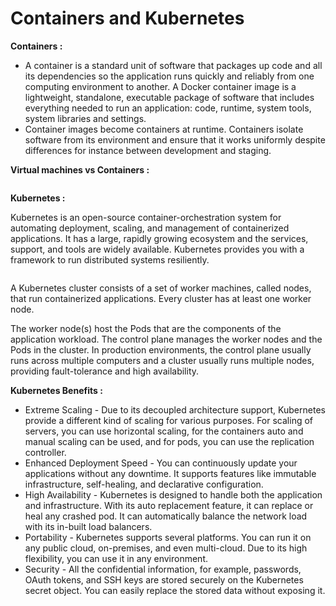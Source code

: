 # Containers and Kubernetes

**Containers :**

* A container is a standard unit of software that packages up code and all its dependencies so the application runs quickly and reliably from one computing environment to another. A Docker container image is a lightweight, standalone, executable package of software that includes everything needed to run an application: code, runtime, system tools, system libraries and settings.
* Container images become containers at runtime. Containers isolate software from its environment and ensure that it works uniformly despite differences for instance between development and staging.

**Virtual machines vs Containers :**



<figure><img src="../.gitbook/assets/container.png" alt=""><figcaption></figcaption></figure>

**Kubernetes :**

Kubernetes is an open-source container-orchestration system for automating deployment, scaling, and management of containerized applications. It has a large, rapidly growing ecosystem and the services, support, and tools are widely available. Kubernetes provides you with a framework to run distributed systems resiliently.



<figure><img src="../.gitbook/assets/kubernetes.png" alt=""><figcaption></figcaption></figure>

A Kubernetes cluster consists of a set of worker machines, called nodes, that run containerized applications. Every cluster has at least one worker node.

The worker node(s) host the Pods that are the components of the application workload. The control plane manages the worker nodes and the Pods in the cluster. In production environments, the control plane usually runs across multiple computers and a cluster usually runs multiple nodes, providing fault-tolerance and high availability.

**Kubernetes Benefits :**

* Extreme Scaling - Due to its decoupled architecture support, Kubernetes provide a different kind of scaling for various purposes. For scaling of servers, you can use horizontal scaling, for the containers auto and manual scaling can be used, and for pods, you can use the replication controller.
* Enhanced Deployment Speed - You can continuously update your applications without any downtime. It supports features like immutable infrastructure, self-healing, and declarative configuration.
* High Availability - Kubernetes is designed to handle both the application and infrastructure. With its auto replacement feature, it can replace or heal any crashed pod. It can automatically balance the network load with its in-built load balancers.
* Portability - Kubernetes supports several platforms. You can run it on any public cloud, on-premises, and even multi-cloud. Due to its high flexibility, you can use it in any environment.
* Security - All the confidential information, for example, passwords, OAuth tokens, and SSH keys are stored securely on the Kubernetes secret object. You can easily replace the stored data without exposing it.
